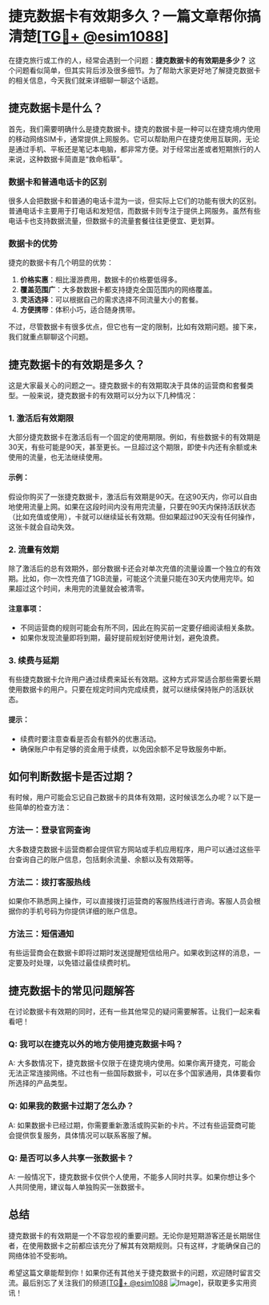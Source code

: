 # 捷克数据卡有效期多久？一篇文章帮你搞清楚[[TG💪+ @esim1088](https://t.me/s/esim1088)]

在捷克旅行或工作的人，经常会遇到一个问题：**捷克数据卡的有效期是多少？** 这个问题看似简单，但其实背后涉及很多细节。为了帮助大家更好地了解捷克数据卡的相关信息，今天我们就来详细聊一聊这个话题。

## 捷克数据卡是什么？

首先，我们需要明确什么是捷克数据卡。捷克的数据卡是一种可以在捷克境内使用的移动网络SIM卡，通常提供上网服务。它可以帮助用户在捷克使用互联网，无论是通过手机、平板还是笔记本电脑，都非常方便。对于经常出差或者短期旅行的人来说，这种数据卡简直是“救命稻草”。

### 数据卡和普通电话卡的区别

很多人会把数据卡和普通的电话卡混为一谈，但实际上它们的功能有很大的区别。普通电话卡主要用于打电话和发短信，而数据卡则专注于提供上网服务。虽然有些电话卡也支持数据流量，但数据卡的流量套餐往往更便宜、更划算。

### 数据卡的优势

捷克的数据卡有几个明显的优势：

1. **价格实惠**：相比漫游费用，数据卡的价格要低得多。
2. **覆盖范围广**：大多数数据卡都支持捷克全国范围内的网络覆盖。
3. **灵活选择**：可以根据自己的需求选择不同流量大小的套餐。
4. **方便携带**：体积小巧，适合随身携带。

不过，尽管数据卡有很多优点，但它也有一定的限制，比如有效期问题。接下来，我们就重点聊聊这个问题。

## 捷克数据卡的有效期是多久？

这是大家最关心的问题之一。捷克数据卡的有效期取决于具体的运营商和套餐类型。一般来说，捷克数据卡的有效期可以分为以下几种情况：

### 1. 激活后有效期限

大部分捷克数据卡在激活后有一个固定的使用期限。例如，有些数据卡的有效期是30天，有些可能是90天，甚至更长。一旦超过这个期限，即使卡内还有余额或未使用的流量，也无法继续使用。

#### 示例：
假设你购买了一张捷克数据卡，激活后有效期是90天。在这90天内，你可以自由地使用流量上网。如果在这段时间内没有用完流量，只要在90天内保持活跃状态（比如充值或使用），卡就可以继续延长有效期。但如果超过90天没有任何操作，这张卡就会自动失效。

### 2. 流量有效期

除了激活后的总有效期外，部分数据卡还会对单次充值的流量设置一个独立的有效期。比如，你一次性充值了1GB流量，可能这个流量只能在30天内使用完毕。如果超过这个时间，未用完的流量就会被清零。

#### 注意事项：
- 不同运营商的规则可能会有所不同，因此在购买前一定要仔细阅读相关条款。
- 如果你发现流量即将到期，最好提前规划好使用计划，避免浪费。

### 3. 续费与延期

有些捷克数据卡允许用户通过续费来延长有效期。这种方式非常适合那些需要长期使用数据卡的用户。只要在规定时间内完成续费，就可以继续保持账户的活跃状态。

#### 提示：
- 续费时要注意查看是否会有额外的优惠活动。
- 确保账户中有足够的资金用于续费，以免因余额不足导致服务中断。

## 如何判断数据卡是否过期？

有时候，用户可能会忘记自己数据卡的具体有效期，这时候该怎么办呢？以下是一些简单的检查方法：

### 方法一：登录官网查询

大多数捷克数据卡运营商都会提供官方网站或手机应用程序，用户可以通过这些平台查询自己的账户信息，包括剩余流量、余额以及有效期等。

### 方法二：拨打客服热线

如果你不熟悉网上操作，可以直接拨打运营商的客服热线进行咨询。客服人员会根据你的手机号码为你提供详细的账户信息。

### 方法三：短信通知

有些运营商会在数据卡即将过期时发送提醒短信给用户。如果收到这样的消息，一定要及时处理，以免错过最佳续费时机。

## 捷克数据卡的常见问题解答

在讨论数据卡有效期的同时，还有一些其他常见的疑问需要解答。让我们一起来看看吧！

### Q: 我可以在捷克以外的地方使用捷克数据卡吗？

A: 大多数情况下，捷克数据卡仅限于在捷克境内使用。如果你离开捷克，可能会无法正常连接网络。不过也有一些国际数据卡，可以在多个国家通用，具体要看你所选择的产品类型。

### Q: 如果我的数据卡过期了怎么办？

A: 如果数据卡已经过期，你需要重新激活或购买新的卡片。不过有些运营商可能会提供恢复服务，具体情况可以联系客服了解。

### Q: 是否可以多人共享一张数据卡？

A: 一般情况下，捷克数据卡仅供个人使用，不能多人同时共享。如果你想让多个人共同使用，建议每人单独购买一张数据卡。

## 总结

捷克数据卡的有效期是一个不容忽视的重要问题。无论你是短期游客还是长期居住者，在使用数据卡之前都应该充分了解其有效期规则。只有这样，才能确保自己的网络体验不受影响。

希望这篇文章能帮到你！如果你还有其他关于捷克数据卡的问题，欢迎随时留言交流。最后别忘了关注我们的频道[[TG💪+ @esim1088](https://t.me/s/esim1088) ![Image](https://i.postimg.cc/4NQfJmqS/Snipaste-2025-05-13-00-14-12.png)]，获取更多实用资讯！